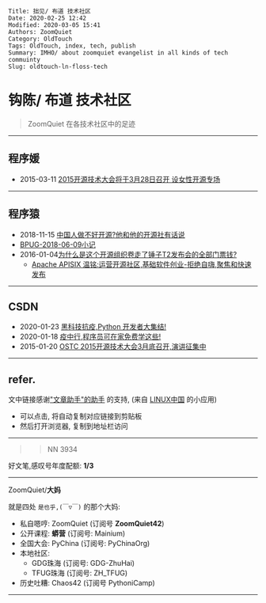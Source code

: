     Title: 拙见/ 布道 技术社区
    Date: 2020-02-25 12:42
    Modified: 2020-03-05 15:41
    Authors: ZoomQuiet
    Category: OldTouch
    Tags: OldTouch, index, tech, publish
    Summary: IMHO/ about zoomquiet evangelist in all kinds of tech commuinty
    Slug: oldtouch-ln-floss-tech

# 钩陈/ 布道 技术社区
> ZoomQuiet 在各技术社区中的足迹

-------------
## 程序媛

- 2015-03-11 [2015开源技术大会将于3月28日召开 设女性开源专场](http://skm.zoomquiet.top/data/20200225102803/index.html)

-------------
## 程序猿

- 2018-11-15 [中国人做不好开源?他和他的开源社有话说](https://mp.weixin.qq.com/s/l_4bbGHqMKhp_bT0qcfoYQ)
- [BPUG-2018-06-09小记](https://mp.weixin.qq.com/s/VJQOBWA8xPmqYx0ETASNgw)
- 2016-01-04[为什么是这个开源组织卷走了锤子T2发布会的全部门票钱?](https://mp.weixin.qq.com/s/v7LY1kJV7U7C1NVcWCydUQ)
    + [Apache APISIX 温铭:运营开源社区,基础软件创业-拒绝自嗨,聚焦和快速发布](https://mp.weixin.qq.com/s/KLJOAW413mEwKXtqmBHlKA)

-------------
## CSDN

- 2020-01-23 [黑科技抗疫,Python 开发者大集结!](https://mp.weixin.qq.com/s/hypAlmUusIFgZnK1RE60pg)
- 2020-01-18 [疫中行,程序员可在家免费学这些!](https://mp.weixin.qq.com/s/_Q2Hh4MbaDC--KltuNApzg)
- 2015-01-20 [OSTC 2015开源技术大会3月底召开,演讲征集中](https://mp.weixin.qq.com/s/HsH9TkC8CUJePmb94K2OBQ)

-------------
## refer.
文中链接感谢["文章助手"的助手](https://linux.cn/static/tools/a.html) 的支持,
(来自 [LINUX中国](https://linux.cn/article-11850-1.html) 的小应用)

- 可以点击, 将自动复制对应链接到剪贴板
- 然后打开浏览器, 复制到地址栏访问


-------------

>> NN 3934

好文笔,感叹号年度配额: **1/3**

-------------

ZoomQuiet/**大妈**

就是四处 `是也乎,(￣▽￣)` 的那个大妈:


- 私自嗯哼: ZoomQuiet (订阅号 **ZoomQuiet42**)
- 公开课程: **蟒营** (订阅号: Mainium)
- 全国大会: PyChina (订阅号: PyChinaOrg)
- 本地社区: 
    + GDG珠海 (订阅号: GDG-ZhuHai)
    + TFUG珠海 (订阅号: ZH_TFUG)
- 历史吐糟: Chaos42 (订阅号 PythoniCamp)

-------------



